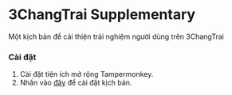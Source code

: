 # 3ChangTrai Supplementary

Một kịch bản để cải thiện trải nghiệm người dùng trên 3ChangTrai

### Cài đặt
1. Cài đặt tiện ích mở rộng Tampermonkey.
2. Nhấn vào [đây](https://raw.githubusercontent.com/S-a-l-a-d/3changtrai-supplementary/main/3changtrai-supplementary.user.js) để cài đặt kịch bản.
